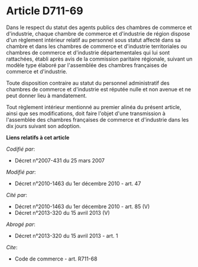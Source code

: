 # Article D711-69

Dans le respect du statut des agents publics des chambres de commerce et d'industrie, chaque chambre de commerce et
d'industrie de région dispose d'un règlement intérieur relatif au personnel sous statut affecté dans sa chambre et dans les
chambres de commerce et d'industrie territoriales ou chambres de commerce et d'industrie départementales qui lui sont
rattachées, établi après avis de la commission paritaire régionale, suivant un modèle type élaboré par l'assemblée des
chambres françaises de commerce et d'industrie. 

Toute disposition contraire au statut du personnel administratif des chambres de commerce et d'industrie est réputée nulle et
non avenue et ne peut donner lieu à mandatement. 

Tout règlement intérieur mentionné au premier alinéa du présent article, ainsi que ses modifications, doit faire l'objet
d'une transmission à l'assemblée des chambres françaises de commerce et d'industrie dans les dix jours suivant son adoption.

**Liens relatifs à cet article**

_Codifié par_:

  - Décret n°2007-431 du 25 mars 2007

_Modifié par_:

  - Décret n°2010-1463 du 1er décembre 2010 - art. 47

_Cité par_:

  - Décret n°2010-1463 du 1er décembre 2010 - art. 85 (V)
  - Décret n°2013-320 du 15 avril 2013 (V)

_Abrogé par_:

  - Décret n°2013-320 du 15 avril 2013 - art. 1

_Cite_:

  - Code de commerce - art. R711-68
